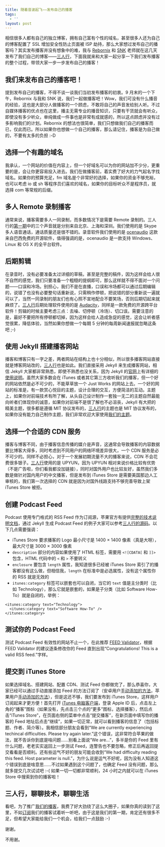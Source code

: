 ```yaml
---
title: 随着音波起飞——发布自己的播客
tags:
  - ''
layout: post
---
```

相信很多人都有自己的独立博客，拥有自己富有个性的域名，甚至很多人还为自己的博客配置了 SSL 增加安全性防止页面被 ISP 劫持，那么大家想过发布自己的播客吗？其实发布播客并没有想象中的难，我与 [Rebornix](https://rebornix.com/) 和 [SNK](https://huntersnk.com/) 老师就在这几天发布了我们自己的博客——[三人行](http://three.sh/)，下面我就来和大家一起分享一下我们发布播客的整个过程，带领大家一步一步发布自己的播客！

## 我们来发布自己的播客吧！

提到发布自己的播客，不得不谈一谈我们当初发布播客的初衷。9 月末的一个下午，Rebornix 与我和 SNK 说，我们一起做播客吧！Wow，我们可没有什么播音的经验，这也是大部分人做播客的一个顾虑，不敢将自己的声音发给别人听。不过自媒体播客的优点也在这里，播主无需专业的播音知识，只要有干货就会有听众，即使没有多少听众，单纯做成一件事也是非常有成就感的，所以这点顾虑并没有过多影响我们的计划。Rebornix 的想法也很简单，我们只想做我们自己的播客而已，仅此而已。所以如果你也想做一个自己的播客，那么请记住，播客是为自己做的，不要有太多的负担 :-D

## 选择一个有趣的域名

我承认，一个网站的价值在内容上，但一个好域名可以为你的网站加不少分，更重要的是，会让你更容易投入进去。我们在做播客前，着实费了好大的力气起名字找域名。如果你的预算充足，fm 域名是个非常好的选择，如果你的资金不够充裕，也可以考虑 io 或 sh 等程序员们喜欢的域名，如果你的目标听众不是程序员，就选择 com 等常规的后缀。

## 多人 Remote 录制播客

通常来说，播客需要多人一同录制，而多数情况下是需要 Remote 录制的。三人行的[第一期](http://three.sh/podcast/2015/10/23/episode1.html)中的三个声音就是分别来自北京、上海和深圳。我们使用的是 Skype 多人语音通话，通话质量还是很不错的。录音软件我们使用的是 [ocenaudio](http://www.ocenaudio.com.br/) 这款来自巴西免费的开源软件，值得强调的是，ocenaudio 是一款支持 Windows、Linux 和 OS X 的全平台软件。

## 后期剪辑

在录音时，没有必要准备太过详细的草稿，甚至是完整的稿件，因为这样会给人很不自然的感觉，我们只要准备一个粗糙的提纲即可，那么这样就不得不面对一个问题——口误和冷场。别担心，我们不是在直播，口误和冷场都可以通过后期编辑的，说错了也没有必要整句话重新说，只需稍作停顿，把说错的部分重新说一遍就可以了，当然一同录制的朋友们也有心照不宣地配合不要笑场，否则后期切起来就麻烦了。[三人行](http://three.sh/)后期处理软件使用的是 [Audacity](http://audacityteam.org/)，同样是一款免费的开源跨平台软件！剪辑的时候主要考虑三点：去噪、切停顿（冷场）、切口误。需要注意的是，最好不要把所有停顿都切掉，因为这样会给人造成急促的感觉，这会让听者感觉很累，降低体验，当然如果你想做一个每期 5 分钟的每周新闻速报就忽略这条吧 ;-)

## 使用 Jekyll 搭建播客网站

播客和博客只有一字之差，两者网站在结构上也十分相似，所以很多播客网站直接就是博客网站改的，[三人行](http://three.sh/)也是如此。我们直接采用 Jekyll 来生成播客网站，相信 Jekyll 大家都非常熟悉，即使不熟悉也没关系，因为 Jekyll 的[官网](https://jekyllrb.com/)上有详细的[使用说明](https://jekyllrb.com/docs/home/)。虽然大家多数会在 iTunes 或者其它第三方收听我们的播客，但一个好的网站依然是必不可少的，不能草草放一个 Just Works 的网站上去。一个好的网站的标准是，有一款赏心悦目的主题，设计合理的交互，方便简洁的互动。主题上，如果你对前端技术有所了解，从头自己设计制作一套独一无二的主题自然最能向听者们体现你的诚意，如果你对前端不是很了解也不必沮丧，Jekyll 有大把的精美主题，很多都是遵循 MIT 协议发布的，[三人行](http://three.sh/)的主题也是 MIT 协议发布的，如果你没有能力自己制作主题，我们非常欢迎大家使用[我们的主题](https://github.com/threecast/threecast.github.io)。

## 选择一个合适的 CDN 服务

播客与博客不同，由于播客信息传播的媒介是声音，这通常会导致播客的内容数据要比博客大得多，同时考虑到不同用户的网络环境差异很大，一个 CDN 服务是必不可少的。同样不必担心，对于一个发展初期流量不大的播客来说，CDN 不会花费很多银子。[三人行](http://three.sh/)使用的是 UPYUN，因为 UPYUN 相对来说价格比较有优势（不是广告啦，你们看我都没加链接），同时对国外用户也比较友好，虽然我们多数是做针对国内用户的中文播客，但是发布到 iTunes Store 是需要美国那边人工审核的，我们第一次选择的 CDN 就是因为对国外线路支持不够完善导致上架 iTunes Store 被拒。

## 创建 Podcast Feed

Podcast 使用专门格式的 RSS Feed 作为订阅源，苹果官方有提供[完整的技术说明文档](http://www.apple.com/itunes/podcasts/specs.html)，通过 Jekyll 生成 Podcast Feed 的例子大家可以参考[三人行的源码](https://github.com/threecast/threecast.github.io/blob/master/feed.xml)。以下几点需要强调：

* iTunes Store 要求播客的 Logo 最小尺寸是 1400 × 1400 像素（真是大呀），最大尺寸是 3000 × 3000 像素
* `description` 部分的内容如果使用了 HTML 标签，需要用 `<![CDATA[` 和 `]]>` 包含，HTML 代码中的 `<` 和 `>` 不要转义
* `enclosure` 要包含 `length` 属性，我知道很多已经被 iTunes Store 索引了的播客都没有这么做，但相信我，`length` 在标准中是必选属性，没有这个属性你的 RSS 就是无效的
* `itunes:category` 标签可以嵌套也可以自闭，当它的 `text` 值是主分类时（比如 Technology），那么它就是嵌套的，如果是子分类（比如 Software How-To）就是自闭的，举例：

```
<itunes:category text="Technology">
  <itunes:category text="Software How-To" />
</itunes:category>
```

## 测试你的 Podcast Feed

测试 Podcast Feed 有效性的网站不止一个，在此推荐 [FEED Validator](http://feedvalidator.org/)，根据 FEED Validator 的建议逐条修改你的 Feed 直到出现“Congratulations! This is a valid RSS feed.”字样。

## 提交到 iTunes Store

如果选择域名、搭建网站、配置 CDN、测试 Feed 你都做完了，那么恭喜你，大家已经可以通过手动直接添加 Feed 的方法订阅了（安卓用户[手动添加的方法](https://gist.github.com/rebornix/65f10eaa31d6aaeaebd4)，苹果用户[手动添加的方法](https://gist.github.com/huntersnk/d1ee900347bbb673c523)），但是这还不够，我们要发布到 iTunes Store，这样用户订阅起来才更方便！首先打开 [iTunes 电脑客户端](http://www.apple.com/itunes/download/)，登录 Apple ID 后，点击左上角的“播客”图标（如果没有，先点击三个点的“更多”图标，选择播客），然后点击“iTunes Store”，在页面右侧的菜单中点击“提交播客”，在新页面中填写你的播客的 Feed 地址后点击“继续”，如果一切正常，就可以看到播客的信息了（包括标题、作者、简介等）。我相信部分朋友会看到“We are currently experiencing techincal difficulties. Please try again later.”这个错误，这非常符合苹果的做法，就不告诉你到底是啥问题……别看上面说“We are...”，多半是你的 Feed 里有什么问题，老老实实返回上一步测试 Feed，连警告也不要忽略，修正后再返回提交看看是否顺利。还有些运气不好的朋友可能会收到“We had difficulty reading this feed. Host parameter is null.”，为什么说是运气不好呢，因为没有人知道这个错误到底是啥意思……不过如果遇到这个问题了，也确定 Feed 没有问题，那么就多提交几次试试吧 :-( 如果一切一切都非常顺利，24 小时之内就可以在 iTunes Store 中搜索到你的播客啦！

## 三人行，聊聊技术，聊聊生活

看吧，为了推广[我们的播客](http://three.sh/)，我费了好大劲绕了这么大圈子，如果你真的读到了这里，不如[订阅](https://itunes.apple.com/cn/podcast/san-ren-xing/id1052351099)我们的播客试着听一听吧，由于这是我们的第一期，肯定还有很多不足，但希望大家能给我们一个机会，给我们一点鼓励 :-)

谢谢。

不用谢。